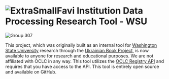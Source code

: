 # ![ExtraSmallFavi](https://github.com/user-attachments/assets/86f02590-5ca2-46fe-b98b-460b704a924b) Institution Data Processing Research Tool - WSU

![Group 307](https://github.com/user-attachments/assets/59208372-6379-417b-8851-4827ad4daf95)

This project, which was originally built as an internal tool for [Washington State University](https://www.wsu.edu/) research through the [Ukrainian Book Project](https://www.ukrainianbookproject.com/), is now available to anyone for research and educational purposes. We are not affiliated with OCLC in any way. This tool utilizes the [OCLC Registry API](https://developer.api.oclc.org/wc-registry) and requires that you have access to the API. This tool is entirely open source and available on GitHub.


